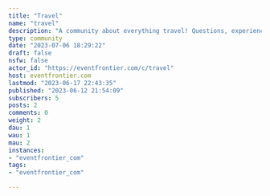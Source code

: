 ```yaml
---
title: "Travel" 
name: "travel"
description: "A community about everything travel! Questions, experiences, stories, advice, news, and more are welcome. Basically anything travel related, this is the place."
type: community
date: "2023-07-06 18:29:22"
draft: false
nsfw: false
actor_id: "https://eventfrontier.com/c/travel"
host: eventfrontier.com
lastmod: "2023-06-17 22:43:35"
published: "2023-06-12 21:54:09"
subscribers: 5
posts: 2
comments: 0
weight: 2
dau: 1
wau: 1
mau: 2
instances:
- "eventfrontier_com"
tags: 
- "eventfrontier_com"

---
```

